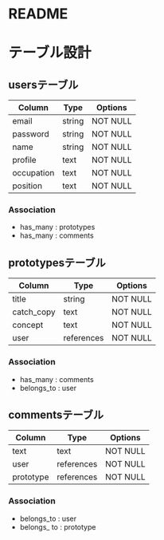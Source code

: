 # README
# テーブル設計

## usersテーブル

| Column     | Type    | Options  |
| ---------- | ------- | -------- |
| email      | string  | NOT NULL |
| password   | string  | NOT NULL |
| name       | string  | NOT NULL |
| profile    | text    | NOT NULL |
| occupation | text    | NOT NULL |
| position   | text    | NOT NULL |

### Association

- has_many : prototypes
- has_many : comments

## prototypesテーブル

| Column     | Type       | Options  |
| ---------- | ---------- | -------- |
| title      | string     | NOT NULL |
| catch_copy | text       | NOT NULL |
| concept    | text       | NOT NULL |
| user       | references | NOT NULL |

### Association

- has_many : comments
- belongs_to : user


## commentsテーブル

| Column    | Type       | Options  |
| --------- | ---------- | -------- |
| text      | text       | NOT NULL |
| user      | references | NOT NULL |
| prototype | references | NOT NULL |

### Association

- belongs_to : user
- belongs_ to : prototype

